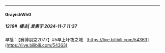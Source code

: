 ﻿
*****

####  GrayishWh0  
##### 1216#         楼主| 发表于 2024-11-7 11:37

早播：【赛博朋克2077】#5早上坏夜之城   [https://live.bilibili.com/54363](https://live.bilibili.com/54363)

